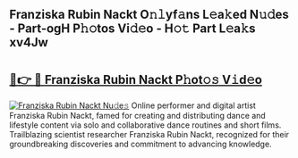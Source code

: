 ## Franziska Rubin Nackt O𝚗𝚕yf𝚊ns L𝚎a𝚔ed N𝚞𝚍es - Part-ogH P𝚑𝚘tos Vi𝚍𝚎o - H𝚘𝚝 Part L𝚎a𝚔s xv4Jw

# <h2><a href="http://kfcruvp.oniu.top/?m=Franziska+Rubin+Nackt">🔗👉 🔴 Franziska Rubin Nackt P𝚑ot𝚘𝚜 V𝚒d𝚎o</a></h2>

[![Franziska Rubin Nackt Nu𝚍e𝚜](https://i.imgur.com/0qMVB7G.gif)](http://kfcruvp.oniu.top/?m=Franziska+Rubin+Nackt)
Online performer and digital artist Franziska Rubin Nackt, famed for creating and distributing dance and lifestyle content via solo and collaborative dance routines and short films. Trailblazing scientist researcher Franziska Rubin Nackt, recognized for their groundbreaking discoveries and commitment to advancing knowledge.  
